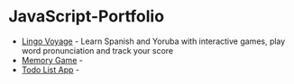 # JavaScript-Portfolio

- [Lingo Voyage](https://github.com/Seyi-Toluhi/language_learning_app) - Learn Spanish and Yoruba with interactive games, play word pronunciation and track your score
- [Memory Game](https://github.com/Seyi-Toluhi/Memory-Game) - 
- [Todo List App](https://github.com/Seyi-Toluhi/To-Do-List-App) - 
